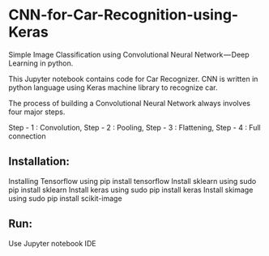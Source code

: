 # CNN-for-Car-Recognition-using-Keras
Simple Image Classification using Convolutional Neural Network — Deep Learning in python.

This Jupyter notebook contains code for Car Recognizer. CNN is written in python language using Keras machine library to recognize car.

The process of building a Convolutional Neural Network always involves four major steps.

Step - 1 : Convolution,
Step - 2 : Pooling,
Step - 3 : Flattening,
Step - 4 : Full connection

## Installation:
Installing Tensorflow using pip install tensorflow
Install sklearn using sudo pip install sklearn
Install keras using sudo pip install keras
Install skimage using sudo pip install scikit-image

## Run:
Use Jupyter notebook IDE
